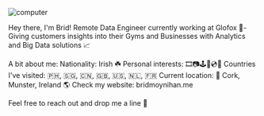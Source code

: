 ![computer](https://user-images.githubusercontent.com/99199823/157508863-2ca03da0-2131-43df-a292-4f2df410219f.gif)

Hey there, I'm Brid! Remote Data Engineer currently working at Glofox 🦊- Giving customers insights into their Gyms and Businesses with Analytics and Big Data solutions 📈

A bit about me:
Nationality: Irish ☘️
Personal interests: 🎞️📷🕹️🎸💿🏃
Countries I've visited: 🇵🇭, 🇸🇬, 🇨🇳, 🇬🇧, 🇺🇸, 🇳🇱, 🇫🇷 
Current location: 📍 Cork, Munster, Ireland
🌎 Check my website: bridmoynihan.me

Feel free to reach out and drop me a line 💬
